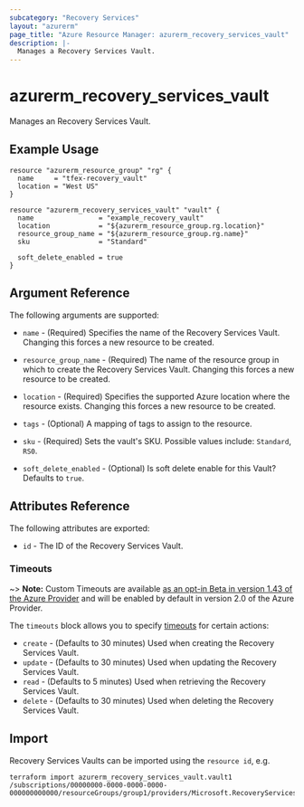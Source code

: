 ```yaml
---
subcategory: "Recovery Services"
layout: "azurerm"
page_title: "Azure Resource Manager: azurerm_recovery_services_vault"
description: |-
  Manages a Recovery Services Vault.
---
```


# azurerm_recovery_services_vault

Manages an Recovery Services Vault.

## Example Usage

```hcl
resource "azurerm_resource_group" "rg" {
  name     = "tfex-recovery_vault"
  location = "West US"
}

resource "azurerm_recovery_services_vault" "vault" {
  name                = "example_recovery_vault"
  location            = "${azurerm_resource_group.rg.location}"
  resource_group_name = "${azurerm_resource_group.rg.name}"
  sku                 = "Standard"

  soft_delete_enabled = true
}
```

## Argument Reference

The following arguments are supported:

* `name` - (Required) Specifies the name of the Recovery Services Vault. Changing this forces a new resource to be created.

* `resource_group_name` - (Required) The name of the resource group in which to create the Recovery Services Vault. Changing this forces a new resource to be created.

* `location` - (Required) Specifies the supported Azure location where the resource exists. Changing this forces a new resource to be created.

* `tags` - (Optional) A mapping of tags to assign to the resource.

* `sku` - (Required) Sets the vault's SKU. Possible values include: `Standard`, `RS0`.

* `soft_delete_enabled` - (Optional) Is soft delete enable for this Vault? Defaults to `true`.

## Attributes Reference

The following attributes are exported:

* `id` - The ID of the Recovery Services Vault.

### Timeouts

~> **Note:** Custom Timeouts are available [as an opt-in Beta in version 1.43 of the Azure Provider](/docs/providers/azurerm/guides/2.0-beta.html) and will be enabled by default in version 2.0 of the Azure Provider.

The `timeouts` block allows you to specify [timeouts](https://www.terraform.io/docs/configuration/resources.html#timeouts) for certain actions:

* `create` - (Defaults to 30 minutes) Used when creating the Recovery Services Vault.
* `update` - (Defaults to 30 minutes) Used when updating the Recovery Services Vault.
* `read` - (Defaults to 5 minutes) Used when retrieving the Recovery Services Vault.
* `delete` - (Defaults to 30 minutes) Used when deleting the Recovery Services Vault.

## Import

Recovery Services Vaults can be imported using the `resource id`, e.g.

```shell
terraform import azurerm_recovery_services_vault.vault1 /subscriptions/00000000-0000-0000-0000-000000000000/resourceGroups/group1/providers/Microsoft.RecoveryServices/vaults/vault1
```
